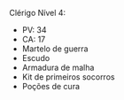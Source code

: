 Clérigo Nível 4:

-   PV: 34
-   CA: 17
-   Martelo de guerra
-   Escudo
-   Armadura de malha
-   Kit de primeiros socorros
-   Poções de cura